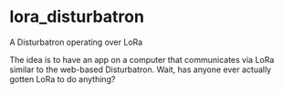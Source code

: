 # lora_disturbatron
A Disturbatron operating over LoRa


The idea is to have an app on a computer that communicates via LoRa similar to the web-based Disturbatron.
Wait, has anyone ever actually gotten LoRa to do anything?
